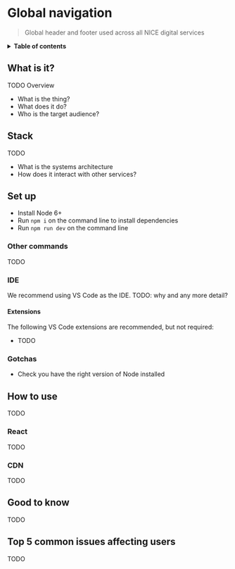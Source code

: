 # Global navigation

> Global header and footer used across all NICE digital services

<details>
<summary><strong>Table of contents</strong></summary>
<!-- START doctoc -->
- [Global navigation](#global-navigation)
	- [What is it?](#what-is-it)
	- [Stack](#stack)
	- [Set up](#set-up)
		- [Other commands](#other-commands)
		- [IDE](#ide)
			- [Extensions](#extensions)
		- [Gotchas](#gotchas)
	- [How to use](#how-to-use)
		- [React](#react)
		- [CDN](#cdn)
	- [Good to know](#good-to-know)
	- [Top 5 common issues affecting users](#top-5-common-issues-affecting-users)

<!-- END doctoc -->
</details>
  
## What is it?
TODO
Overview
- What is the thing?
- What does it do?
-  Who is the target audience?
  
## Stack
TODO
- What is the systems architecture
- How does it interact with other services?
  
## Set up

- Install Node 6+
- Run `npm i` on the command line to install dependencies
- Run `npm run dev` on the command line

### Other commands

TODO

### IDE

We recommend using VS Code as the IDE. TODO: why and any more detail?

#### Extensions

The following VS Code extensions are recommended, but not required:

- TODO

### Gotchas

- Check you have the right version of Node installed

## How to use

TODO

### React

TODO

### CDN

TODO

## Good to know

TODO

## Top 5 common issues affecting users

TODO

